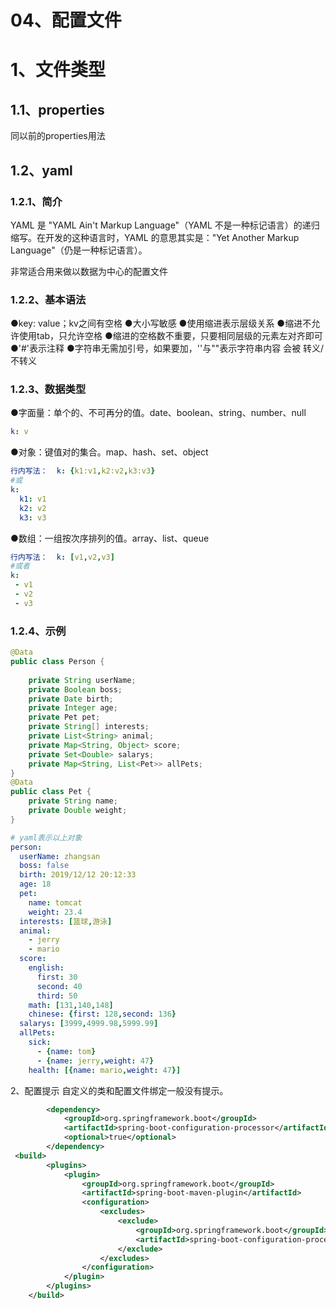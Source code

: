 
# 04、配置文件

# 1、文件类型  

## 1.1、properties  

同以前的properties用法  

## 1.2、yaml  

### 1.2.1、简介  

YAML 是 "YAML Ain't Markup Language"（YAML 不是一种标记语言）的递归缩写。在开发的这种语言时，YAML 的意思其实是："Yet Another Markup Language"（仍是一种标记语言）。  

非常适合用来做以数据为中心的配置文件  

### 1.2.2、基本语法  

●key: value；kv之间有空格 
●大小写敏感 
●使用缩进表示层级关系 
●缩进不允许使用tab，只允许空格 
●缩进的空格数不重要，只要相同层级的元素左对齐即可 
●'#'表示注释 
●字符串无需加引号，如果要加，''与""表示字符串内容 会被 转义/不转义  

### 1.2.3、数据类型  

●字面量：单个的、不可再分的值。date、boolean、string、number、null  

```yaml
k: v
```

●对象：键值对的集合。map、hash、set、object  

```yaml
行内写法：  k: {k1:v1,k2:v2,k3:v3}
#或
k: 
  k1: v1
  k2: v2
  k3: v3
```

●数组：一组按次序排列的值。array、list、queue  

```yaml
行内写法：  k: [v1,v2,v3]
#或者
k:
 - v1
 - v2
 - v3
```

### 1.2.4、示例  

```java
@Data
public class Person {
    
    private String userName;
    private Boolean boss;
    private Date birth;
    private Integer age;
    private Pet pet;
    private String[] interests;
    private List<String> animal;
    private Map<String, Object> score;
    private Set<Double> salarys;
    private Map<String, List<Pet>> allPets;
}
@Data
public class Pet {
    private String name;
    private Double weight;
}
```

```yaml
# yaml表示以上对象
person:
  userName: zhangsan
  boss: false
  birth: 2019/12/12 20:12:33
  age: 18
  pet: 
    name: tomcat
    weight: 23.4
  interests: [篮球,游泳]
  animal: 
    - jerry
    - mario
  score:
    english: 
      first: 30
      second: 40
      third: 50
    math: [131,140,148]
    chinese: {first: 128,second: 136}
  salarys: [3999,4999.98,5999.99]
  allPets:
    sick:
      - {name: tom}
      - {name: jerry,weight: 47}
    health: [{name: mario,weight: 47}]
```

2、配置提示 
自定义的类和配置文件绑定一般没有提示。  

```xml
        <dependency>
            <groupId>org.springframework.boot</groupId>
            <artifactId>spring-boot-configuration-processor</artifactId>
            <optional>true</optional>
        </dependency>
 <build>
        <plugins>
            <plugin>
                <groupId>org.springframework.boot</groupId>
                <artifactId>spring-boot-maven-plugin</artifactId>
                <configuration>
                    <excludes>
                        <exclude>
                            <groupId>org.springframework.boot</groupId>
                            <artifactId>spring-boot-configuration-processor</artifactId>
                        </exclude>
                    </excludes>
                </configuration>
            </plugin>
        </plugins>
    </build>
```
